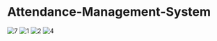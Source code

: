# Attendance-Management-System
![7](https://github.com/user-attachments/assets/637dff42-beec-4911-8cf9-58fbdce1ddfb)
![1](https://github.com/user-attachments/assets/66e3d2b3-072a-4b9e-a03e-aeda6957901a)
![2](https://github.com/user-attachments/assets/91c0c100-21ab-486e-a655-8fe618063c57)
![4](https://github.com/user-attachments/assets/09bf6e8f-2eb3-46a1-a93e-9e85c8e40d3c)
